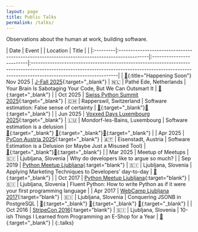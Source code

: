 ```yaml
---
layout: page
title: Public Talks
permalink: /talks/
---
```


Observations about the human at work, building software.

| Date     | Event                                                                                      | | Location                 | Title    |                                                                                                                                                                                        |
|:---------|:-------------------------------------------------------------------------------------------|:-------------------------|:------------------------------------------------------------------------------------------------------------------------------------------------------------------------------------------------|
| [🌱](){:title="Happening Soon"} Nov 2025 | [J-Fall 2025](https://jfall.nl/){:target="_blank"}     | 🇳🇱 |  Pathé Ede, Netherlands          |  Your Brain Is Sabotaging Your Code, But We Can Outsmart It | [📅](https://jfall.nl/timetable-2025/ "Details"){:target="_blank"}                                              |
| Oct 2025 | [Swiss Python Summit 2025](https://www.python-summit.ch/){:target="_blank"}     | 🇨🇭 |  Rapperswil, Switzerland          |  Software estimation: False sense of certainty | [📅](https://www.python-summit.ch/program/ "Details"){:target="_blank"}[📑](https://speakerdeck.com/inesp/software-estimation-false-sense-of-certainty "Slides"){:target="_blank"}                                              |
| Jun 2025 | [Voxxed Days Luxembourg 2025](https://luxembourg.voxxeddays.com/en/){:target="_blank"}     | 🇱🇺 | Mondorf-les-Bains, Luxembourg          | Software estimation is a delusion | <span style="white-space: nowrap;">[🎥](https://www.youtube.com/watch?v=B-4ega2uwEM "Video"){:target="_blank"} [📅](https://mobile.devoxx.com/events/voxxedlu2025/talks/3575/details "Details"){:target="_blank"}[📑](https://speakerdeck.com/inesp/software-estimation-take-a-wild-guess-but-make-it-official "Slides"){:target="_blank"}</span>                                               |
| Apr 2025 | [PyCon Austria 2025](https://pycon.pyug.at/en/){:target="_blank"}                               | 🇦🇹 | Eisenstadt, Austria | Software Estimation is a Delusion (or Maybe Just a Misused Tool) | <span style="white-space: nowrap;">[📅](https://2025.pycon.at/talks/software-estimation-is-a-delusion-or-is-it-just-a-misused-tool/ "Details"){:target="_blank"}[📑](https://speakerdeck.com/inesp/software-estimation-is-a-delusion "Slides"){:target="_blank"}</span>                                         |
| Mar 2025 | Meetup of Meetups                                                                          | 🇸🇮 | Ljubljana, Slovenia | Why do developers like to argue so much?                                                                                                                                                        |
| Sep 2019 | [Python Meetup Ljubljana](https://www.meetup.com/ljubljana-python-group/events/264578339/?eventOrigin=group_calendar){:target="blank"} | 🇸🇮 | Ljubljana, Slovenia | Applying Marketing Techniques to Developers' day-to-day       | [📑](https://speakerdeck.com/inesp/applying-marketing-techniques-to-developers-day-to-day "Slides"){:target="_blank"} |
| Oct 2017 | [Python Meetup Ljubljana](https://www.meetup.com/ljubljana-python-group/events/243772267/?eventOrigin=group_calendar){:target="blank"} | 🇸🇮 | Ljubljana, Slovenia | Fluent Python: How to write Python as if it were your first programming language                                                                                                                |
| Apr 2017 | [WebCamp Ljubljana 2017](https://2017.webcamp.si/){:target="blank"}                        | 🇸🇮 | Ljubljana, Slovenia | Conquering JSONB in PostgreSQL | <span style="white-space: nowrap;">[🎥](https://www.youtube.com/watch?v=Agi7WWEZBNM&list=PLIZtfj-D-vQyHICP4U2rave3u8Tmzc7pZ "Video"){:target="_blank"} [📅](https://2017.webcamp.si/speakers/ines-panker/ "Details"){:target="_blank"} [📑](https://speakerdeck.com/inesp/conquering-jsonb-in-postgresql "Slides"){:target="_blank"}</span>                                                                                                 |
| Oct 2016 | [StripeCon 2016](https://2016.stripecon.eu/){:target="blank"}                              | 🇸🇮 | Ljubljana, Slovenia | 10-ish Things I Learned from Programming an E-Shop for a Year | [📑](https://www.slideshare.net/slideshow/10ish-things-i-learned-from-programming-an-eshop-for-a-year/75541385 "Slides"){:target="_blank"} |
{:.talks}
